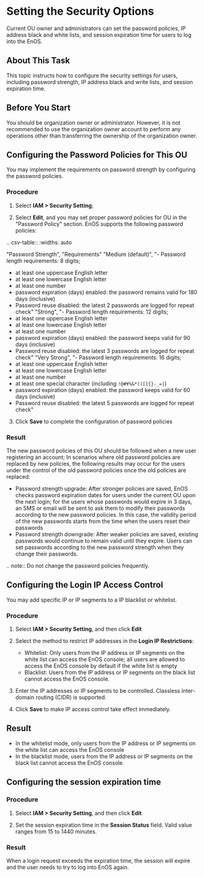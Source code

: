 ﻿# Setting the Security Options
Current OU owner and administrators can set the password policies, IP address black and white lists, and session expiration time for users to log into the EnOS.

## About This Task

This topic instructs how to configure the security settings for users, including password strength, IP address black and write lists, and session expiration time.

## Before You Start

  You should be organization owner or administrator. However, it is not recommended to use the organization owner account to perform any operations other than transferring the ownership of the organization owner.

## Configuring the Password Policies for This OU

You may implement the requirements on password strength by configuring the password policies.

### Procedure

1. Select **IAM > Security Setting**;

2. Select **Edit**, and you may set proper password policies for OU in the "Password Policy" section.
   EnOS supports the following password policies:

.. csv-table::
   :widths: auto

   "Password Strength", "Requirements"
   "Medium (default)", "- Password length requirements: 8 digits;
   - at least one uppercase English letter
   - at least one lowercase English letter
   - at least one number
   - password expiration (days) enabled: the password remains valid for 180 days (inclusive)
   - Password reuse disabled: the latest 2 passwords are logged for repeat check"
   "Strong", "- Password length requirements: 12 digits;
   - at least one uppercase English letter
   - at least one lowercase English letter
   - at least one number
   - password expiration (days) enabled: the password keeps valid for 90 days (inclusive)
   - Password reuse disabled: the latest 3 passwords are logged for repeat check"
   "Very Strong", "- Password length requirements: 16 digits;
   - at least one uppercase English letter
   - at least one lowercase English letter
   - at least one number
   - at least one special character (including `!@#¥%&*()[]{}-_=|`)
   - password expiration (days) enabled: the password keeps valid for 60 days (inclusive)
   - Password reuse disabled: the latest 5 passwords are logged for repeat check"

3. Click **Save** to complete the configuration of password policies

### Result

The new password policies of this OU should be followed when a new user registering an account; In scenarios where old password policies are replaced by new policies, the following results may occur for the users under the control of the old password policies once the old policies are replaced:

- Password strength upgrade: After stronger policies are saved, EnOS checks password expiration dates for users under the current OU upon the next login; for the users whose passwords would expire in 3 days, an SMS or email will be sent to ask them to modify their passwords according to the new password policies. In this case, the validity period of the new passwords starts from the time when the users reset their passwords 
- Password strength downgrade: After weaker policies are saved, existing passwords would continue to remain valid until they expire. Users can set passwords according to the new password strength when they change their passwords.

.. note:: Do not change the password policies frequently.

## Configuring the Login IP Access Control

You may add specific IP or IP segments to a IP blacklist or whitelist.

### Procedure

1. Select **IAM > Security Setting**, and then click **Edit**
   
2. Select the method to restrict IP addresses in the **Login IP Restrictions**:
   - Whitelist: Only users from the IP address or IP segments on the white list can access the EnOS console; all users are allowed to access the EnOS console by default if the white list is empty
   - Blacklist: Users from the IP address or IP segments on the black list cannot access the EnOS console.
  
3. Enter the IP addresses or IP segments to be controlled. Classless inter-domain routing (CIDR) is supported.

4. Click **Save** to make IP access control take effect immediately.

## Result

- In the whitelist mode, only users from the IP address or IP segments on the white list can access the EnOS console
- In the blacklist mode, users from the IP address or IP segments on the black list cannot access the EnOS console.

## Configuring the session expiration time


### Procedure

1. Select **IAM > Security Setting**, and then click **Edit**
   
2. Set the session expiration time in the **Session Status** field. Valid value ranges from 15 to 1440 minutes.

### Result

When a login request exceeds the expiration time, the session will expire and the user needs to try to log into EnOS again.
